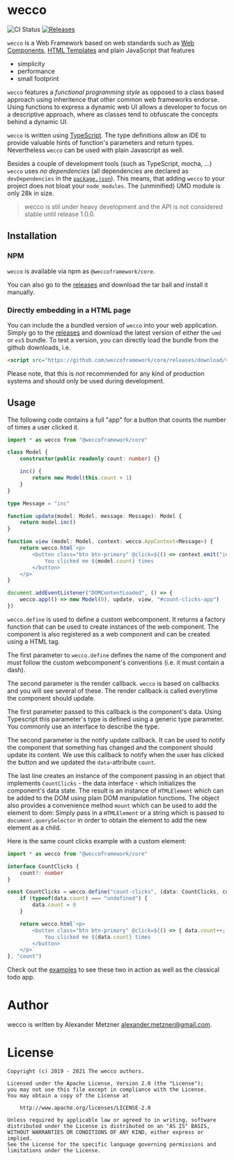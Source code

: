 # wecco

![CI Status][ci-img-url] [![Releases][release-img-url]][release-url]

`wecco` is a Web Framework based on web standards such as [Web Components](https://www.webcomponents.org/), 
[HTML Templates](https://developer.mozilla.org/de/docs/Web/HTML/Element/template) and plain JavaScript that features

* simplicity
* performance
* small footprint

`wecco` features a _functional programming style_ as opposed to a class based approach using inheritence that other common web frameworks endorse. Using functions to express a dynamic web UI allows a developer to focus on a descriptive approach, where as classes tend to obfuscate the concepts behind a dynamic UI.

`wecco` is written using [TypeScript](https://www.typescriptlang.org/). The type definitions allow an IDE to provide valuable hints of function's parameters and return types. Nevertheless `wecco` can be used with plain Javascript as well.

Besides a couple of development tools (such as TypeScript, mocha, ...) `wecco` uses _no dependencies_ (all dependencies are declared as `devDependencies` in the [`package.json`](./package.json)). This 
means, that adding `wecco` to your project does not bloat your `node_modules`. The (unminified) UMD module is only 28k in size.

> wecco is stil under heavy development and the API is not considered stable until release 1.0.0.

## Installation

### NPM

`wecco` is available via npm as `@weccoframework/core`.

You can also go to the [releases](https://github.com/weccoframework/core/releases) and download the tar ball and install it manually.

### Directly embedding in a HTML page

You can include the a bundled version of `wecco` into your web application. Simply go to the 
[releases](https://github.com/weccoframework/core/releases) and download the latest version
of either the `umd` or `es5` bundle. To test a version, you can directly load the bundle
from the github downloads, i.e.

```html
<script src="https://github.com/weccoframework/core/releases/download/v0.21.1/weccoframework-core.es5.js"></script>
```

Please note, that this is _not_ recommended for any kind of production systems and should only be used during development.

## Usage

The following code contains a full "app" for a button that counts the number of times a user clicked it.

```typescript
import * as wecco from "@weccoframework/core"

class Model {
    constructor(public readonly count: number) {}

    inc() {
        return new Model(this.count + 1)
    }
}

type Message = "inc"

function update(model: Model, message: Message): Model {
    return model.inc()
}

function view (model: Model, context: wecco.AppContext<Message>) {
    return wecco.html`<p>
        <button class="btn btn-primary" @click=${() => context.emit("inc")}>
            You clicked me ${model.count} times
        </button>
    </p>`
}

document.addEventListener("DOMContentLoaded", () => {
    wecco.app(() => new Model(0), update, view, "#count-clicks-app")
})
```

`wecco.define` is used to define a custom webcomponent. It returns a factory function that can be used to create instances of the web component. The component is also registered as a web component and can be created using a HTML tag.

The first parameter to `wecco.define` defines the name of the component and must follow the custom webcomponent's conventions (i.e. it must contain a dash). 

The second parameter is the render callback. `wecco` is based on callbacks and you will see several of these. The render callback is called everytime the component should update. 

The first parameter passed to this callback is the component's data. Using Typescript this parameter's type is defined using a generic type parameter. You commonly use an interface to describe the type. 

The second parameter is the notify update callback. It can be used to notify the component that something has changed and the component should update its content. We use this callback to notify when the user has clicked the button and we updated the `data`-attribute `count`.

The last line creates an instance of the component passing in an object that implements `CountClicks` - the data interface - which initializes the component's data state. The result is an instance of `HTMLElement` which can be added to the DOM using plain DOM manipulation functions. The object also provides a convenience method `mount` which can be used to add the element to dom: Simply pass in a `HTMLElement` or a string which is passed to `document.querySelector` in order to obtain the element to add the new element as a child.

Here is the same count clicks example with a custom element:

```typescript
import * as wecco from "@weccoframework/core"

interface CountClicks {
    count?: number
}

const CountClicks = wecco.define("count-clicks", (data: CountClicks, context) => {
    if (typeof(data.count) === "undefined") {
        data.count = 0
    }

    return wecco.html`<p>
        <button class="btn btn-primary" @click=${() => { data.count++; context.requestUpdate(); }}>
            You clicked me ${data.count} times
        </button>
    </p>`
}, "count")
```

Check out the [examples](./examples) to see these two in action as well as the classical todo app.

# Author

wecco is written by Alexander Metzner <alexander.metzner@gmail.com>.

# License

```
Copyright (c) 2019 - 2021 The wecco authors.

Licensed under the Apache License, Version 2.0 (the "License");
you may not use this file except in compliance with the License.
You may obtain a copy of the License at

    http://www.apache.org/licenses/LICENSE-2.0

Unless required by applicable law or agreed to in writing, software
distributed under the License is distributed on an "AS IS" BASIS,
WITHOUT WARRANTIES OR CONDITIONS OF ANY KIND, either express or implied.
See the License for the specific language governing permissions and
limitations under the License.
```

[ci-img-url]: https://github.com/weccoframework/core/workflows/CI/badge.svg
[release-img-url]: https://img.shields.io/github/v/release/weccoframework/core.svg
[release-url]: https://github.com/weccoframework/core/releases
